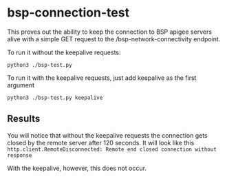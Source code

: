 # bsp-connection-test
This proves out the ability to keep the connection to BSP apigee servers alive with a simple GET request to the /bsp-network-connectivity endpoint.

To run it without the keepalive requests:

`python3 ./bsp-test.py`

To run it with the keepalive requests, just add keepalive as the first argument

`python3 ./bsp-test.py keepalive`


## Results
You will notice that without the keepalive requests the connection gets closed by the remote server after 120 seconds. It will look like this `http.client.RemoteDisconnected: Remote end closed connection without response`

With the keepalive, however, this does not occur.
